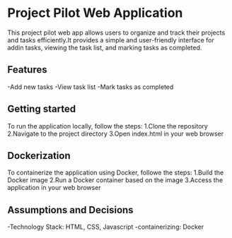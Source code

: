 # Project Pilot Web Application

This project pilot web app allows users to organize and track their projects and tasks efficiently.It provides a simple and user-friendly interface for addin tasks, viewing the task list, and marking tasks as completed.

## Features

-Add new tasks
-View task list
-Mark tasks as completed

## Getting started

To run the application locally, follow the steps:
1.Clone the repository
2.Navigate to the project directory
3.Open index.html in your web browser

## Dockerization
 To containerize the application using Docker, followe the steps:
1.Build the Docker image
2.Run a Docker container based on the image
3.Access the application in your web browser

## Assumptions and Decisions

-Technology Stack: HTML, CSS, Javascript
-containerizing: Docker

